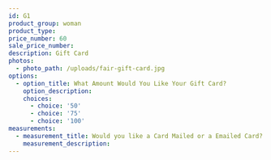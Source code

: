 ```yaml
---
id: G1
product_group: woman
product_type:
price_number: 60
sale_price_number:
description: Gift Card
photos:
  - photo_path: /uploads/fair-gift-card.jpg
options:
  - option_title: What Amount Would You Like Your Gift Card?
    option_description:
    choices:
      - choice: '50'
      - choice: '75'
      - choice: '100'
measurements:
  - measurement_title: Would you like a Card Mailed or a Emailed Card?
    measurement_description:
---
```

